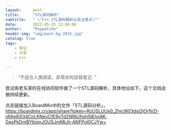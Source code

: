 ```yaml
---
layout:     post
title:      "STL源码解析"
subtitle:   " \"C++ STL源码解析以及注意点\""
date:       2022-05-25 12:00:00
author:     "Puppetsho"
header-img: "img/post-bg-2015.jpg"
catalog: true
tags:
    - 笔记
    - 分享
    - C++

---
```


> “不适合人类阅读，非常水的自我笔记. ”

​	尝试用老东家的在线协同软件做了一个STL源码解析，具体地址如下，这个文档会做持续更新。

点击链接加入BoardMix中的文件「STL源码分析」，https://boardmix.cn/app/share?token=RzUSLUUx0_Zhic9I03dsi2jOrfIrZI-rA9g6lX34CnLKNevCfE9yTd2WNUfigh5tElvi4K-GexPkDmBYbiqnJOUSJmMtJii-ANFPol0CJYw=